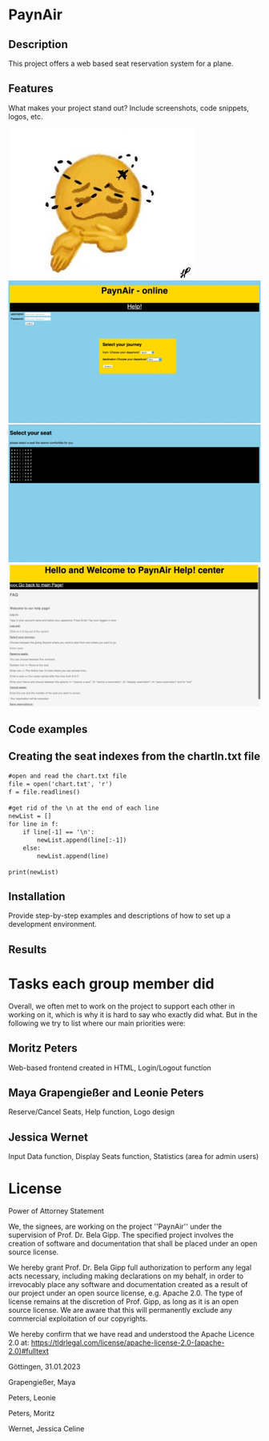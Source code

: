 # PaynAir
## Description
This project offers a web based seat reservation system for a plane.
## Features
What makes your project stand out? Include screenshots, code snippets, logos, etc.

![Logo](https://github.com/JessicaW22/PaynAir/blob/main/project/screenshots/Logo.jpeg)
![Login Page](https://github.com/JessicaW22/PaynAir/blob/main/project/screenshots/Login%20page.jpeg)
![Seat Reservation](https://github.com/JessicaW22/PaynAir/blob/main/project/screenshots/Seat%20reservation.jpeg)
![Help Center](https://github.com/JessicaW22/PaynAir/blob/main/project/screenshots/PaynAir%20Help%20Center.jpeg)

## Code examples
## Creating the seat indexes from the chartIn.txt file
``` 
#open and read the chart.txt file
file = open('chart.txt', 'r')
f = file.readlines()

#get rid of the \n at the end of each line
newList = []
for line in f:
    if line[-1] == '\n':
        newList.append(line[:-1])
    else:
        newList.append(line)
    
print(newList)
```

## Installation
Provide step-by-step examples and descriptions of how to set up a development environment.
## Results 

# Tasks each group member did
Overall, we often met to work on the project to support each other in working on it, which is why it is hard to say who exactly did what. But in the following we try to list where our main priorities were:

## Moritz Peters
Web-based frontend created in HTML, Login/Logout function

## Maya Grapengießer and Leonie Peters
Reserve/Cancel Seats, Help function, Logo design

## Jessica Wernet
Input Data function, Display Seats function, Statistics (area for admin users)

# License
Power of Attorney Statement

We, the signees, are working on the project ''PaynAir'' under the supervision of Prof. Dr. Bela Gipp. The specified project involves the creation of software and documentation that shall be placed under an open source license.

We hereby grant Prof. Dr. Bela Gipp full authorization to perform any legal acts necessary, including making declarations on my behalf, in order to irrevocably place any software and documentation created as a result of our project under an open source license, e.g. Apache 2.0. The type of license remains at the discretion of Prof. Gipp, as long as it is an open source license. We are aware that this will permanently exclude any commercial exploitation of our copyrights.

We hereby confirm that we have read and understood the Apache Licence 2.0 at: https://tldrlegal.com/license/apache-license-2.0-(apache-2.0)#fulltext

Göttingen, 31.01.2023

Grapengießer, Maya

Peters, Leonie

Peters, Moritz

Wernet, Jessica Celine
